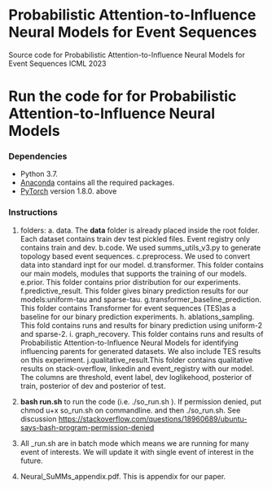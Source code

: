 # Probabilistic Attention-to-Influence Neural Models for Event Sequences

Source code for Probabilistic Attention-to-Influence Neural Models for Event Sequences ICML 2023

# Run the code for  for Probabilistic Attention-to-Influence Neural Models

### Dependencies
* Python 3.7.
* [Anaconda](https://www.anaconda.com/) contains all the required packages.
* [PyTorch](https://pytorch.org/) version 1.8.0. above

### Instructions
1. folders:
a. data. The **data** folder is already placed inside the root folder. Each dataset contains train dev test pickled files. Event registry only contains train and dev.
b.code. We used summs_utils_v3.py to generate topology based event sequences.
c.preprocess. We used to convert data into standard inpt for our model.
d.transformer. This folder contains our main models, modules that supports the training of our models.
e.prior. This folder contains prior distribution for our experiments.
f.predictive_result. This folder gives binary prediction results for our models:uniform-tau and sparse-tau.
g.transformer_baseline_prediction. This folder contains Transformer for event sequences (TES)as a baseline for our binary prediction experiments.
h. ablations_sampling. This fold contains runs and results for binary prediction using uniform-2 and sparse-2.
i. graph_recovery. This folder contains runs  and results of Probabilistic Attention-to-Influence Neural Models for identifying influencing parents for generated datasets. We also include TES results on this experiment.
j.qualitative_result.This folder contains qualitative results on stack-overflow, linkedin and event_registry with our model. The columns are threshold, event label, dev loglikehood, posterior of train, posterior of dev and posterior of test.

2. **bash run.sh** to run the code (i.e.  ./so_run.sh ). If permission denied, put chmod u+x so_run.sh on commandline. and then ./so_run.sh.  See discussion https://stackoverflow.com/questions/18960689/ubuntu-says-bash-program-permission-denied

3. All _run.sh are in batch mode which means we are running for many event of interests. We will update it with single event of interest in the future. 

4. Neural_SuMMs_appendix.pdf. This is appendix for our paper.
